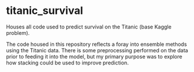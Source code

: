 # titanic_survival
Houses all code used to predict survival on the Titanic (base Kaggle problem).

The code housed in this repository reflects a foray into ensemble methods using the Titanic data. There is some preprocessing performed on the data prior to feeding it into the model, but my primary purpose was to explore how stacking could be used to improve prediction.
